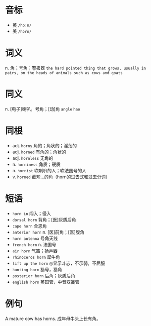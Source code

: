 # 音标

- 英 `/hɒːn/`
- 美 `/hɔrn/`

# 词义

n. 角；号角；警报器
`the hard pointed thing that grows, usually in pairs, on the heads of animals such as cows and goats`

# 同义

n. [电子]喇叭，号角；[动]角
`angle` `hao`

# 同根

- adj. `horny` 角的；角状的；淫荡的
- adj. `horned` 有角的；角状的
- adj. `hornless` 无角的
- n. `horniness` 角质；硬质
- n. `hornist` 吹喇叭的人；吹法国号的人
- v. `horned` 截短…的角（horn的过去式和过去分词）

# 短语

- `horn in` 闯入；侵入
- `dorsal horn` 背角；[医]灰质后角
- `cape horn` 合恩角
- `anterior horn` n. [医]前角；[医]腹角
- `horn antenna` 号角天线
- `french horn` n. 法国号
- `air horn` 气笛；扬声器
- `rhinoceros horn` 犀牛角
- `lift up the horn` ◎显示斗志，不示弱，不屈服
- `hunting horn` 猎号，猎角
- `posterior horn` 后角；灰质后角
- `english horn` 英国管，中音双簧管

# 例句

A mature cow has horns.
成年母牛头上长有角。


